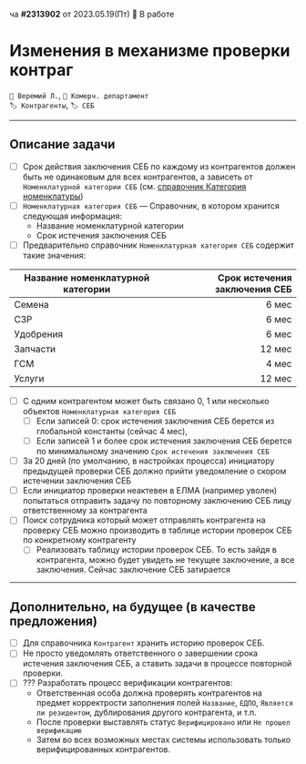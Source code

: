 ﻿ча **#2313902** от 2023.05.19(Пт) 🚧 В работе
# Изменения в механизме проверки контраг
`👤 Веремий Л.`, `👤 Комерч. департамент`  
`🏷️ Контрагенты`, `🏷️ СЕБ`  

---

## Описание задачи

- [ ] Срок действия заключения СЕБ по каждому из контрагентов должен быть не одинаковым для всех контрагентов, а зависеть от `Номенклатурной категории СЕБ` (см. [справочник Категория номенклатуры](./Ojb__NmcCategory.md))
- [ ] `Номенклатурная категория СЕБ` — Справочник, в котором хранится следующая информация:
	- Название номенклатурной категории
	- Срок истечения заключения СЕБ
- [ ] Предварительно справочник `Номенклатурная категория СЕБ` содержит такие значения:
	
| Название номенклатурной категории | Срок истечения заключения СЕБ |
| --- | ---: |
| Семена | 6 мес |
| СЗР | 6 мес |
| Удобрения | 6 мес |
| Запчасти | 12 мес |
| ГСМ | 4 мес |
| Услуги | 12 мес |

- [ ] C одним контрагентом может быть связано 0, 1 или несколько объектов `Номенклатурная категория СЕБ`
	- [ ] Если записей 0: срок истечения заключения СЕБ берется из глобальной константы (сейчас 4 мес),
	- [ ] Если записей 1 и более срок истечения заключения СЕБ берется по минимальному значению `Срок истечения заключения СЕБ`

- [ ] За 20 дней (по умолчанию, в настройках процесса) инициатору предыдущей проверки СЕБ должно прийти уведомление о скором истечении заключения СЕБ
- [ ] Если инициатор проверки неактевен в ЕЛМА (например уволен) попытаться отправить задачу по повторному заключению СЕБ лицу ответственному за контрагента
- [ ] Поиск сотрудника который может отправлять контрагента на проверку СЕБ можно производить в таблице истории проверок СЕБ по конкретному контрагенту
	- [ ] Реализовать таблицу истории проверок СЕБ. То есть зайдя в контрагента, можно будет увидеть не текущее заключение, а все заключения. Сейчас заключение СЕБ затирается

---

## Дополнительно, на будущее (в качестве предложения)

- [ ] Для справочника `Контрагент` хранить историю проверок СЕБ.
- [ ] Не просто уведомлять ответственного о завершении срока истечения заключения СЕБ, а ставить задачи в процессе повторной проверки.
- [ ] ??? Разработать процесс верификации контрагентов:
	- Ответственная особа должна проверять контрагентов на предмет корректрости заполнения полей `Название`, `ЕДПО`, `Является ли резидентом`, дублирования другого контрагента, и т.п.
	- После проверки выставлять статус `Верифицировано` или `Не прошел верификацию`
	- Затем во всех возможных местах системы использовать только верифицированных контрагентов.